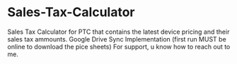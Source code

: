 # Sales-Tax-Calculator

Sales Tax Calculator for PTC that contains the latest device pricing and their sales tax ammounts. 
Google Drive Sync Implementation (first run MUST be online to download the pice sheets)
For support, u know how to reach out to me. 
